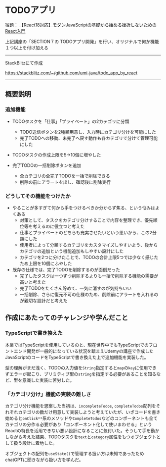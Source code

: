 # TODOアプリ
宿題：
[【React18対応】モダンJavaScriptの基礎から始める挫折しないためのReact入門](https://www.udemy.com/course/modern_javascipt_react_beginner/)

上記講座の「SECTION７の TODOアプリ開発」を行い、オリジナルで何か機能１つ以上を付け加える

---

StackBlitzにて作成

https://stackblitz.com/~/github.com/umi-java/todo_app_by_react

---

## 概要説明

### 追加機能
- TODOタスクを「仕事」「プライベート」の2カテゴリに分類
  - TODO送信ボタンを2種類用意し、入力時にカテゴリ分けを可能にした
  - 完了TODOへの移動、未完了へ戻す動作も各カテゴリで分けて管理可能にした

- TODOタスクの作成上限を5→10個に増やした

- 完了TODOの一括削除ボタンを追加
  - 全カテゴリの全完了TODOを一括で削除できる
  - 削除の前にアラートを出し、確認後に削除実行

### どうしてその機能をつけたか
- やることが多すぎて何から手をつけるべきか分からず焦る、という悩みはよくある
  - 対策として、タスクをカテゴリ分けすることで内容を整理でき、優先順位等を考えるのに役立つと考えた
  - 仕事とプライベートのどちらも充実させたいという思いから、この2分類にした
  - 使用者によって分類するカテゴリをカスタマイズしやすいよう、後からカテゴリの追加という機能追加もしやすい設計にした
  - カテゴリを2つに分けたことで、TODOの合計上限5つでは少なく感じたため上限を10個にふやした
- 既存の仕様では、完了TODOを削除するのが面倒だった
  - 完了したタスクは一つずつ削除するよりも一括で削除する機能の需要が高いと考えた
  - 完了TODOをたくさん貯めて、一気に消すのが気持ちいい
  - 一括削除、さらに復元不可の仕様のため、削除前にアラートを入れるのが親切な設計だと考えた


## 作成にあたってのチャレンジや学んだこと

### TypeScriptで書き換えた

  本業ではTypeScriptを使用しているのと、現在世界中でもTypeScriptでのフロントエンド開発が一般的になっている状況を踏まえUdemyの講座で作成したJavaScriptのコードをTypeScriptで書き換えた上で追加機能を実装した。
  
  型の理解がまだ浅く、TODOの入力値を`String`指定すると`map`の`key`に使用できずエラーが起こり、プリミティブ型の`string`を指定する必要があることを知るなど、型を意識した実装に苦労した。

### 「カテゴリ分け」機能の実装の難しさ

  カテゴリ分け機能を思案した当初は、`incompleteTodos`, `completeTodos`配列をそれぞれカテゴリの数だけ用意して実装しようと考えていたが、いざコードを書き始めると`onClick**`系のメソッドや`CompleteTodos`などのコンポーネントも全てカテゴリの分作る必要があり「コンポーネント化して使いまわせる」というReactの特長を活用できない悪い設計になることに気付いた。そうして手を動かしながら考えた結果、TODOタスクを`text`と`category`属性をもつオブジェクトとして扱う設計に着地した。

  オブジェクトの配列を`useState()`で管理する扱い方は未知であったためchatGPTに聞きながら扱い方を学んだ。


